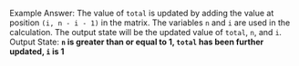Example Answer:
The value of `total` is updated by adding the value at position `(i, n - i - 1)` in the matrix. The variables `n` and `i` are used in the calculation. The output state will be the updated value of `total`, `n`, and `i`.
Output State: **`n` is greater than or equal to 1, `total` has been further updated, `i` is 1**